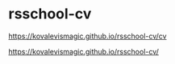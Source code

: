 # rsschool-cv

https://kovalevismagic.github.io/rsschool-cv/cv

https://kovalevismagic.github.io/rsschool-cv/
